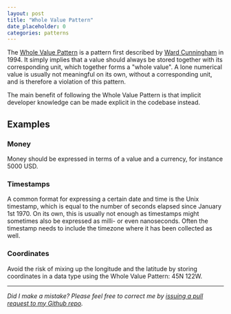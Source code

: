 ```yaml
---
layout: post
title: "Whole Value Pattern"
date_placeholder: 0
categories: patterns
---
```


The [Whole Value Pattern](http://c2.com/ppr/checks.html) is a pattern first described by [Ward Cunningham](https://en.wikipedia.org/wiki/Ward_Cunningham) in 1994. It simply implies that a value should always be stored together with its corresponding unit, which together forms a "whole value". A lone numerical value is usually not meaningful on its own, without a corresponding unit, and is therefore a violation of this pattern.

The main benefit of following the Whole Value Pattern is that implicit developer knowledge can be made explicit in the codebase instead.

## Examples
### Money
Money should be expressed in terms of a value and a currency, for instance 5000 USD.

### Timestamps
A common format for expressing a certain date and time is the Unix timestamp, which is equal to the number of seconds elapsed since January 1st 1970. On its own, this is usually not enough as timestamps might sometimes also be expressed as milli- or even nanoseconds. Often the timestamp needs to include the timezone where it has been collected as well.

### Coordinates
Avoid the risk of mixing up the longitude and the latitude by storing coordinates in a data type using the Whole Value Pattern: 45N 122W.

---

*Did I make a mistake? Please feel free to correct me by [issuing a pull request to my Github repo](https://github.com/Sundin/sundin.github.io).*
